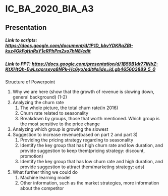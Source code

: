 # IC_BA_2020_BIA_A3

## Presentation
##### Link to scripts: https://docs.google.com/document/d/1P1D_bbvYDKRqZBI-ksz4GkFgHnRsY1eRPhPm2xo7hN8/edit
##### Link to PPT: https://docs.google.com/presentation/d/1B59B1dt77INbZ-KtXHtQh-EwLsqorseya8NPk-Hc6yo/edit#slide=id.gb465603889_5_0

Structure of Powerpoint  

1. Why we are here (show that the growth of revenue is slowing down, general background) (1-2)
2. Analyzing the churn rate 
   1. The whole picture, the total churn rate(in 2016)
   2. Churn rate related to seasonality 
   3. Breakdown by groups, those that worth mentioned. Which group is the most sensitive to the price change
3. Analyzing which group is growing the slowest
4. Suggestion to increase revenue(based on part 2 and part 3)
   1. Providing the pricing strategy regarding to seasonality 
   2. Identify the key group that has high churn rate and low duration, and provide suggestion to keep them(pricing strategy: discount, promotion)
   3. Identify the key group that has low churn rate and high duration, and provide suggestion to attract them(marketing strategy: ads) 
5. What further thing we could do
   1. Machine learning model
   2. Other information, such as the market strategies, more information about the competitor

